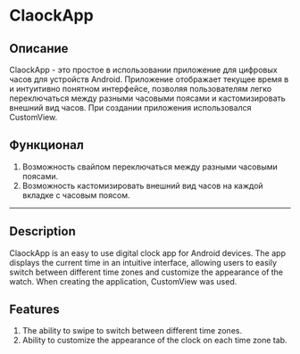 # ClaockApp 

## Описание
ClaockApp - это простое в использовании приложение для цифровых часов для устройств Android. Приложение отображает текущее время в и интуитивно понятном интерфейсе, позволяя пользователям легко переключаться между разными часовыми поясами и кастомизировать внешний вид часов. При создании приложения использовался CustomView.

## Функционал
1. Возможность свайпом переключаться между разными часовыми поясами.
2. Возможность кастомизировать внешний вид часов на каждой вкладке с часовым поясом.

---

## Description
ClaockApp is an easy to use digital clock app for Android devices. The app displays the current time in an intuitive interface, allowing users to easily switch between different time zones and customize the appearance of the watch. When creating the application, CustomView was used.

## Features
1. The ability to swipe to switch between different time zones.
2. Ability to customize the appearance of the clock on each time zone tab.

